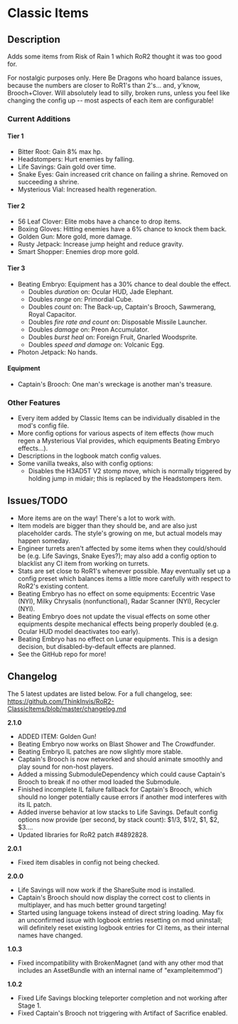 # Classic Items

## Description

Adds some items from Risk of Rain 1 which RoR2 thought it was too good for.

For nostalgic purposes only. Here Be Dragons who hoard balance issues, because the numbers are closer to RoR1's than 2's... and, y'know, Brooch+Clover. Will absolutely lead to silly, broken runs, unless you feel like changing the config up -- most aspects of each item are configurable!

### Current Additions
#### Tier 1
- Bitter Root: Gain 8% max hp.
- Headstompers: Hurt enemies by falling.
- Life Savings: Gain gold over time.
- Snake Eyes: Gain increased crit chance on failing a shrine. Removed on succeeding a shrine.
- Mysterious Vial: Increased health regeneration.
#### Tier 2
- 56 Leaf Clover: Elite mobs have a chance to drop items.
- Boxing Gloves: Hitting enemies have a 6% chance to knock them back.
- Golden Gun: More gold, more damage.
- Rusty Jetpack: Increase jump height and reduce gravity.
- Smart Shopper: Enemies drop more gold.
#### Tier 3
- Beating Embryo: Equipment has a 30% chance to deal double the effect.
    - Doubles *duration* on: Ocular HUD, Jade Elephant.
    - Doubles *range* on: Primordial Cube.
    - Doubles *count* on: The Back-up, Captain's Brooch, Sawmerang, Royal Capacitor.
    - Doubles *fire rate and count* on: Disposable Missile Launcher.
    - Doubles *damage* on: Preon Accumulator.
    - Doubles *burst heal* on: Foreign Fruit, Gnarled Woodsprite.
    - Doubles *speed and damage* on: Volcanic Egg.
- Photon Jetpack: No hands.
#### Equipment
- Captain's Brooch: One man's wreckage is another man's treasure.

### Other Features
- Every item added by Classic Items can be individually disabled in the mod's config file.
- More config options for various aspects of item effects (how much regen a Mysterious Vial provides, which equipments Beating Embryo effects...).
- Descriptions in the logbook match config values.
- Some vanilla tweaks, also with config options:
    - Disables the H3AD5T V2 stomp move, which is normally triggered by holding jump in midair; this is replaced by the Headstompers item.

## Issues/TODO

- More items are on the way! There's a lot to work with.
- Item models are bigger than they should be, and are also just placeholder cards. The style's growing on me, but actual models may happen someday.
- Engineer turrets aren't affected by some items when they could/should be (e.g. Life Savings, Snake Eyes?); may also add a config option to blacklist any CI item from working on turrets.
- Stats are set close to RoR1's whenever possible. May eventually set up a config preset which balances items a little more carefully with respect to RoR2's existing content.
- Beating Embryo has no effect on some equipments: Eccentric Vase (NYI), Milky Chrysalis (nonfunctional), Radar Scanner (NYI), Recycler (NYI).
- Beating Embryo does not update the visual effects on some other equipments despite mechanical effects being properly doubled (e.g. Ocular HUD model deactivates too early).
- Beating Embryo has no effect on Lunar equipments. This is a design decision, but disabled-by-default effects are planned.
- See the GitHub repo for more!

## Changelog

The 5 latest updates are listed below. For a full changelog, see: https://github.com/ThinkInvis/RoR2-ClassicItems/blob/master/changelog.md

**2.1.0**

- ADDED ITEM: Golden Gun!
- Beating Embryo now works on Blast Shower and The Crowdfunder.
- Beating Embryo IL patches are now slightly more stable.
- Captain's Brooch is now networked and should animate smoothly and play sound for non-host players.
- Added a missing SubmoduleDependency which could cause Captain's Brooch to break if no other mod loaded the Submodule.
- Finished incomplete IL failure fallback for Captain's Brooch, which should no longer potentially cause errors if another mod interferes with its IL patch.
- Added inverse behavior at low stacks to Life Savings. Default config options now provide (per second, by stack count): $1/3, $1/2, $1, $2, $3....
- Updated libraries for RoR2 patch #4892828.

**2.0.1**

- Fixed item disables in config not being checked.

**2.0.0**

- Life Savings will now work if the ShareSuite mod is installed.
- Captain's Brooch should now display the correct cost to clients in multiplayer, and has much better ground targeting!
- Started using language tokens instead of direct string loading. May fix an unconfirmed issue with logbook entries resetting on mod uninstall; will definitely reset existing logbook entries for CI items, as their internal names have changed.

**1.0.3**

- Fixed incompatibility with BrokenMagnet (and with any other mod that includes an AssetBundle with an internal name of "exampleitemmod")

**1.0.2**

- Fixed Life Savings blocking teleporter completion and not working after Stage 1.
- Fixed Captain's Brooch not triggering with Artifact of Sacrifice enabled.